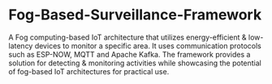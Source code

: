 # Fog-Based-Surveillance-Framework
A Fog computing-based IoT architecture that utilizes energy-efficient &amp; low-latency devices to monitor a specific area. It uses communication protocols such as ESP-NOW, MQTT and Apache Kafka. The framework provides a solution for detecting &amp; monitoring activities while showcasing the potential of fog-based IoT architectures for practical use.
